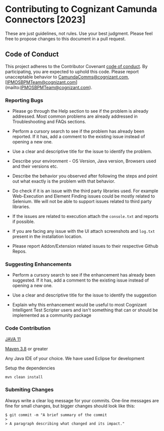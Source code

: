 # Contributing to Cognizant Camunda Connectors [2023]

These are just guidelines, not rules. Use your best judgment. Please feel free to propose changes to this document in a pull request.

## Code of Conduct

This project adheres to the Contributor Covenant [code of conduct](CODE_OF_CONDUCT.md). By participating, you are expected to uphold this code. Please report unacceptable behavior to [CamundaComms@cognizant.com](mailto:CamundaComms@cognizant.com), [IPMOSBPMTeam@cognizant.com] (mailto:IPMOSBPMTeam@cognizant.com).



### Reporting Bugs

* Please go through the Help section to see if the problem is already addressed. Most common problems are already addressed in Troubleshooting and FAQs sections.

* Perform a cursory search to see if the problem has already been reported. If it has, add a comment to the existing issue instead of opening a new one.

* Use a clear and descriptive title for the issue to identify the problem.

* Describe your environment - OS Version, Java version, Browsers used and their versions etc.

* Describe the behavior you observed after following the steps and point out what exactly is the problem with that behavior.

* Do check if it is an issue with the third party libraries used. For example Web-Execution and Element Finding issues could be mostly related to Selenium. We will not be able to support issues related to third party libraries.

* If the issues are related to execution attach the `console.txt` and reports if possible.

* If you are facing any issue with the UI attach screenshots and `log.txt` present in the installation location.

* Please report Addon/Extension related issues to their respective Github Repos.


### Suggesting Enhancements

* Perform a cursory search to see if the enhancement has already been suggested. If it has, add a comment to the existing issue instead of opening a new one.

* Use a clear and descriptive title for the issue to identify the suggestion

* Explain why this enhancement would be useful to most Cognizant Intelligent Test Scripter users and isn't something that can or should be implemented as a community package

### Code Contribution

[JAVA 11](http://www.oracle.com/technetwork/java/javase/downloads/jdk8-downloads-2133151.html)

[Maven 3.8](http://maven.apache.org/download.cgi) or greater

Any Java IDE of your choice. We have used Eclipse for development

Setup the dependencies 

``` bash
mvn clean install
```


### Submiting Changes

Always write a clear log message for your commits. One-line messages are fine for small changes, but bigger changes should look like this:

```
$ git commit -m "A brief summary of the commit
> 
> A paragraph describing what changed and its impact."
```


